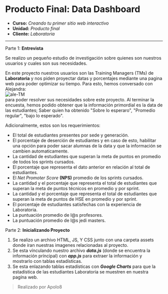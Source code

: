 # Producto Final: Data Dashboard

* **Curso:** _Creando tu primer sitio web interactivo_
* **Unidad:** _Producto final_
* **Cliente:** _Laboratoria_

***
Parte 1: **Entrevista**

Se realizo un pequeño estudio de investigación sobre quienes son nuestros usuarios y cuales son sus necesidades.

En este proyecto nuestros usuarios son las Training Managers (TMs) de **Laboratoria** y nos piden proyectar datas y porcentajes mediante una pagina web para poder optimizar su tiempo. Para esto, hemos conversado con Alejandra:
<br>
![ale-TM](assets/images/ale.png)
<br>
para poder resolver sus necesidades sobre este proyecto. Al terminar la encuesta, hemos podido obtener que la información primordial es la data de las estudiantes; Saber quien ha obtenido "Sobre lo esperaro", "Promedio regular", "bajo lo esperado".  

Adicionalmente, estos son los requerimientos:  

- El total de estudiantes presentes por sede y generación.  
- El porcentaje de deserción de estudiantes y en caso de esto, habilitar una opción para poder sacar alumnas de la data y que la información se cambien automaticamente.  
- La cantidad de estudiantes que superan la meta de puntos en promedio de todos los sprints cursados.  
- El porcentaje que representa el dato anterior en relación al total de estudiantes.  
- El _Net Promoter Score_ **(NPS)** promedio de los sprints cursados.  
- La cantidad y el porcentaje que representa el total de estudiantes que superan la meta de puntos técnicos en promedio y por sprint.  
- La cantidad y el porcentaje que representa el total de estudiantes que superan la meta de puntos de HSE en promedio y por sprint.  
- El porcentaje de estudiantes satisfechas con la experiencia de Laboratoria.  
- La puntuación promedio de l@s profesores.  
- La puntuación promedio de l@s jedi masters.  

 Parte 2: **Inicializando Proyecto**  
 1. Se realizo un archivo HTML, JS, Y CSS junto con una carpeta assets donde íran nuestras imagenes relacionadas al proyecto.
 2. Se esta vínculando nuestro archivo ***data.js*** (donde se encuentra la información príncipal) con ***app.js*** para extraer la información y mostrarlo con tablas estadísticas.
 3. Se esta enlazando tablas estadísticas con ***Google Charts*** para que la estadística de las estudiantes Laboratoria se muestren en nuestra pagína web.



> Realizado por Apolo8
